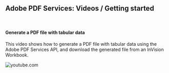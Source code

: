 ## Adobe PDF Services: Videos / Getting started

<br/>

#### Generate a PDF file with tabular data
This video shows how to generate a PDF file with tabular data using the Adobe PDF Services API, and download the generated file from an InVision Workbook.

![youtube.com](https://www.youtube.com/watch?v=mNDQqBQRmmM)